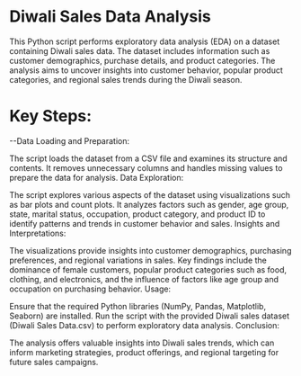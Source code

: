 # Diwali Sales Data Analysis

This Python script performs exploratory data analysis (EDA) on a dataset containing Diwali sales data. The dataset includes information such as customer demographics, purchase details, and product categories. The analysis aims to uncover insights into customer behavior, popular product categories, and regional sales trends during the Diwali season.

# Key Steps:

--Data Loading and Preparation:

The script loads the dataset from a CSV file and examines its structure and contents.
It removes unnecessary columns and handles missing values to prepare the data for analysis.
Data Exploration:

The script explores various aspects of the dataset using visualizations such as bar plots and count plots.
It analyzes factors such as gender, age group, state, marital status, occupation, product category, and product ID to identify patterns and trends in customer behavior and sales.
Insights and Interpretations:

The visualizations provide insights into customer demographics, purchasing preferences, and regional variations in sales.
Key findings include the dominance of female customers, popular product categories such as food, clothing, and electronics, and the influence of factors like age group and occupation on purchasing behavior.
Usage:

Ensure that the required Python libraries (NumPy, Pandas, Matplotlib, Seaborn) are installed.
Run the script with the provided Diwali sales dataset (Diwali Sales Data.csv) to perform exploratory data analysis.
Conclusion:

The analysis offers valuable insights into Diwali sales trends, which can inform marketing strategies, product offerings, and regional targeting for future sales campaigns.